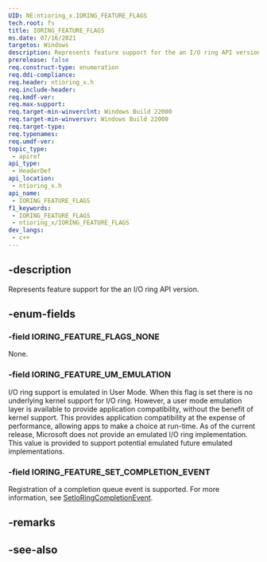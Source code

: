 ```yaml
---
UID: NE:ntioring_x.IORING_FEATURE_FLAGS
tech.root: fs
title: IORING_FEATURE_FLAGS
ms.date: 07/16/2021
targetos: Windows
description: Represents feature support for the an I/O ring API version.
prerelease: false
req.construct-type: enumeration
req.ddi-compliance: 
req.header: ntioring_x.h
req.include-header: 
req.kmdf-ver: 
req.max-support: 
req.target-min-winverclnt: Windows Build 22000 
req.target-min-winversvr: Windows Build 22000 
req.target-type: 
req.typenames: 
req.umdf-ver: 
topic_type:
 - apiref
api_type:
 - HeaderDef
api_location:
 - ntioring_x.h
api_name:
 - IORING_FEATURE_FLAGS
f1_keywords:
 - IORING_FEATURE_FLAGS
 - ntioring_x/IORING_FEATURE_FLAGS
dev_langs:
 - c++
---
```


## -description

Represents feature support for the an I/O ring API version.

## -enum-fields

### -field IORING_FEATURE_FLAGS_NONE

None.

### -field IORING_FEATURE_UM_EMULATION

I/O ring support is emulated in User Mode. When this flag is set there is no underlying kernel support for I/O ring. However, a user mode emulation layer is available to provide application compatibility, without the benefit of kernel support.  This provides application compatibility at the expense of performance, allowing apps to make a choice at run-time. As of the current release, Microsoft does not provide an emulated I/O ring implementation. This value is provided to support potential emulated future emulated implementations.  

### -field IORING_FEATURE_SET_COMPLETION_EVENT

Registration of a completion queue event is supported. For more information, see [SetIoRingCompletionEvent](../ioringapi/nf-ioringapi-setioringcompletionevent.md).

## -remarks

## -see-also

